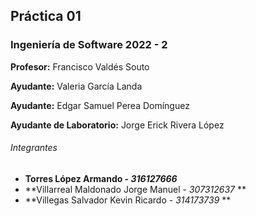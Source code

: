 ## Práctica 01

### Ingeniería de Software 2022 - 2

**Profesor:** Francisco Valdés Souto

**Ayudante:** Valeria García Landa

**Ayudante:** Edgar Samuel Perea Domínguez

**Ayudante de Laboratorio:** Jorge Erick Rivera López

###### Integrantes

- **Torres López Armando - *316127666***
- **Villarreal Maldonado Jorge Manuel - *307312637* **
- **Villegas Salvador Kevin Ricardo - *314173739* **